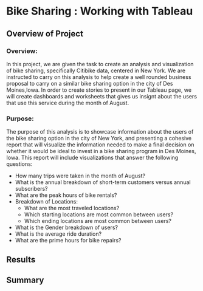 # Bike Sharing : Working with Tableau

## Overview of Project

### Overview:
In this project, we are given the task to create an analysis and visualization of bike sharing, specifically Citibike data, centered in New York. We are instructed to carry on this analysis to help create a well rounded business proposal to carry on a similar bike sharing option in the city of Des Moines,Iowa. In order to create stories to present in our Tableau page, we will create dashboards and worksheets that gives us insignt about the users that use this service during the month of August.

### Purpose:
The purpose of this analysis is to showcase information about the users of the bike sharing option in the city of New York, and presenting a cohesive report that will visualize the information needed to make a final decision on whether it would be ideal to invest in a bike sharing program in Des Moines, Iowa. This report will include visualizations that answer the following questions:

- How many trips were taken in the month of August?
- What is the annual breakdown of short-term customers versus annual subscribers?
- What are the peak hours of bike rentals?
- Breakdown of Locations: 
  - What are the most traveled locations?
  - Which starting locations are most common between users?
  - Which ending locations are most common between users?
- What is the Gender breakdown of users?
- What is the average ride duration?
- What are the prime hours for bike repairs?

## Results


## Summary

